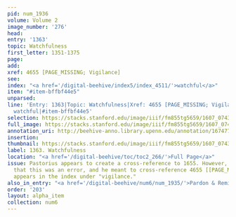 ```yaml
---
pid: num_1936
volume: Volume 2
image_number: '276'
head:
entry: '1363'
topic: Watchfulness
first_letter: 1351-1375
page:
add:
xref: 4655 [PAGE_MISSING; Vigilance]
see:
index: "<a href='/digital-beehive/index5/index_4511/'>watchful</a>"
item: "#item-bffbf44e5"
unparsed:
line: 'Entry: 1363|Topic: Watchfulness|Xref: 4655 [PAGE_MISSING; Vigilance]|Index:
  watchful|#item-bffbf44e5'
selection: https://stacks.stanford.edu/image/iiif/fm855tg5659/1607_0743/848,2402,2838,766/full/0/default.jpg
full_image: https://stacks.stanford.edu/image/iiif/fm855tg5659/1607_0743/full/full/0/default.jpg
annotation_uri: http://beehive-anno.library.upenn.edu/annotation/1674770132697
insertion:
thumbnail: https://stacks.stanford.edu/image/iiif/fm855tg5659/1607_0743/848,2402,600,180/250,/0/default.jpg
label: 1363. Watchfulness
location: "<a href='/digital-beehive/toc/toc2_266/'>Full Page</a>"
issue: Pastorius appears to create a cross-reference to 1655. However, it is likely
  that this was an error, and he meant to cross-reference 4655 [[PAGE_MISSING]], which
  appears in the index under "vigilance."
also_in_entry: "<a href='/digital-beehive/num6/num_1935/'>Pardon & Remission of Sins</a>"
order: '203'
layout: alpha_item
collection: num6
---
```

